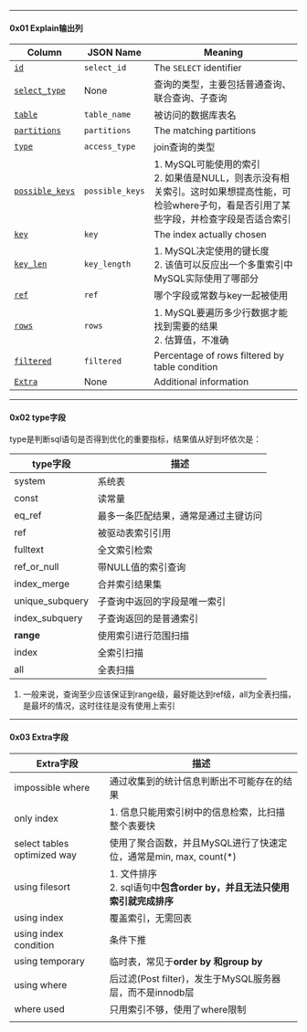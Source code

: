 



---

#### 0x01 Explain输出列



| Column                                                       | JSON Name       | Meaning                                                      |
| ------------------------------------------------------------ | --------------- | ------------------------------------------------------------ |
| [`id`](https://dev.mysql.com/doc/refman/8.0/en/explain-output.html#explain_id) | `select_id`     | The `SELECT` identifier                                      |
| [`select_type`](https://dev.mysql.com/doc/refman/8.0/en/explain-output.html#explain_select_type) | None            | 查询的类型，主要包括普通查询、联合查询、子查询               |
| [`table`](https://dev.mysql.com/doc/refman/8.0/en/explain-output.html#explain_table) | `table_name`    | 被访问的数据库表名                                           |
| [`partitions`](https://dev.mysql.com/doc/refman/8.0/en/explain-output.html#explain_partitions) | `partitions`    | The matching partitions                                      |
| [`type`](https://dev.mysql.com/doc/refman/8.0/en/explain-output.html#explain_type) | `access_type`   | join查询的类型                                               |
| [`possible_keys`](https://dev.mysql.com/doc/refman/8.0/en/explain-output.html#explain_possible_keys) | `possible_keys` | 1. MySQL可能使用的索引<br />2. 如果值是NULL，则表示没有相关索引。这时如果想提高性能，可检验where子句，看是否引用了某些字段，并检查字段是否适合索引 |
| [`key`](https://dev.mysql.com/doc/refman/8.0/en/explain-output.html#explain_key) | `key`           | The index actually chosen                                    |
| [`key_len`](https://dev.mysql.com/doc/refman/8.0/en/explain-output.html#explain_key_len) | `key_length`    | 1. MySQL决定使用的键长度<br />2. 该值可以反应出一个多重索引中MySQL实际使用了哪部分 |
| [`ref`](https://dev.mysql.com/doc/refman/8.0/en/explain-output.html#explain_ref) | `ref`           | 哪个字段或常数与key一起被使用                                |
| [`rows`](https://dev.mysql.com/doc/refman/8.0/en/explain-output.html#explain_rows) | `rows`          | 1. MySQL要遍历多少行数据才能找到需要的结果<br />2. 估算值，不准确 |
| [`filtered`](https://dev.mysql.com/doc/refman/8.0/en/explain-output.html#explain_filtered) | `filtered`      | Percentage of rows filtered by table condition               |
| [`Extra`](https://dev.mysql.com/doc/refman/8.0/en/explain-output.html#explain_extra) | None            | Additional information                                       |



----

#### 0x02 type字段



type是判断sql语句是否得到优化的重要指标，结果值从好到坏依次是：



| type字段        | 描述                                 |
| --------------- | ------------------------------------ |
| system          | 系统表                               |
| const           | 读常量                               |
| eq_ref          | 最多一条匹配结果，通常是通过主键访问 |
| ref             | 被驱动表索引引用                     |
| fulltext        | 全文索引检索                         |
| ref_or_null     | 带NULL值的索引查询                   |
| index_merge     | 合并索引结果集                       |
| unique_subquery | 子查询中返回的字段是唯一索引         |
| index_subquery  | 子查询返回的是普通索引               |
| **range**       | 使用索引进行范围扫描                 |
| index           | 全索引扫描                           |
| all             | 全表扫描                             |



1. 一般来说，查询至少应该保证到range级，最好能达到ref级，all为全表扫描，是最坏的情况，这时往往是没有使用上索引





----

#### 0x03 Extra字段



| Extra字段                   | 描述                                                         |
| --------------------------- | ------------------------------------------------------------ |
| impossible where            | 通过收集到的统计信息判断出不可能存在的结果                   |
| only index                  | 1. 信息只能用索引树中的信息检索，比扫描整个表要快            |
| select tables optimized way | 使用了聚合函数，并且MySQL进行了快速定位，通常是min, max, count(*) |
| using filesort              | 1. 文件排序<br />2. sql语句中**包含order by，并且无法只使用索引就完成排序** |
| using index                 | 覆盖索引，无需回表                                           |
| using index condition       | 条件下推                                                     |
| using temporary             | 临时表，常见于**order by 和group by**                        |
| using where                 | 后过滤(Post filter)，发生于MySQL服务器层，而不是innodb层     |
| where used                  | 只用索引不够，使用了where限制                                |
|                             |                                                              |
















